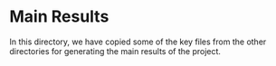 # Main Results

In this directory, we have copied some of the key files from the other directories for generating the main results of the project.
